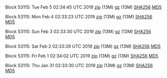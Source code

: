 Block 53115: Tue Feb  5 02:34:45 UTC 2019 [zip](https://files.01coin.io/testnet/2019-02-05/bootstrap.dat.zip) (13M) [gz](https://files.01coin.io/testnet/2019-02-05/bootstrap.dat.tar.gz) (13M) [SHA256](https://files.01coin.io/testnet/2019-02-05/sha256.txt) [MD5](https://files.01coin.io/testnet/2019-02-05/md5.txt)

Block 53115: Mon Feb  4 02:33:23 UTC 2019 [zip](https://files.01coin.io/testnet/2019-02-04/bootstrap.dat.zip) (13M) [gz](https://files.01coin.io/testnet/2019-02-04/bootstrap.dat.tar.gz) (13M) [SHA256](https://files.01coin.io/testnet/2019-02-04/sha256.txt) [MD5](https://files.01coin.io/testnet/2019-02-04/md5.txt)

Block 53115: Sun Feb  3 02:33:30 UTC 2019 [zip](https://files.01coin.io/testnet/2019-02-03/bootstrap.dat.zip) (13M) [gz](https://files.01coin.io/testnet/2019-02-03/bootstrap.dat.tar.gz) (13M) [SHA256](https://files.01coin.io/testnet/2019-02-03/sha256.txt) [MD5](https://files.01coin.io/testnet/2019-02-03/md5.txt)

Block 53115: Sat Feb  2 02:33:29 UTC 2019 [zip](https://files.01coin.io/testnet/2019-02-02/bootstrap.dat.zip) (13M) [gz](https://files.01coin.io/testnet/2019-02-02/bootstrap.dat.tar.gz) (13M) [SHA256](https://files.01coin.io/testnet/2019-02-02/sha256.txt) [MD5](https://files.01coin.io/testnet/2019-02-02/md5.txt)

Block 53115: Fri Feb  1 02:34:02 UTC 2019 [zip](https://files.01coin.io/testnet/2019-02-01/bootstrap.dat.zip) (13M) [gz](https://files.01coin.io/testnet/2019-02-01/bootstrap.dat.tar.gz) (13M) [SHA256](https://files.01coin.io/testnet/2019-02-01/sha256.txt) [MD5](https://files.01coin.io/testnet/2019-02-01/md5.txt)

Block 53115: Thu Jan 31 02:33:30 UTC 2019 [zip](https://files.01coin.io/testnet/2019-01-31/bootstrap.dat.zip) (13M) [gz](https://files.01coin.io/testnet/2019-01-31/bootstrap.dat.tar.gz) (13M) [SHA256](https://files.01coin.io/testnet/2019-01-31/sha256.txt) [MD5](https://files.01coin.io/testnet/2019-01-31/md5.txt)
